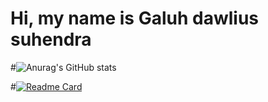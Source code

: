 # Hi, my name is Galuh dawlius suhendra


#![Anurag's GitHub stats](https://github-readme-stats.vercel.app/api?username=Galuh&show_icons=true&theme=radical)

#[![Readme Card](https://github-readme-stats.vercel.app/api/pin/?username=galuh_ds&repo=github-readme-stats)](https://github.com/galuh-ds/logic)
